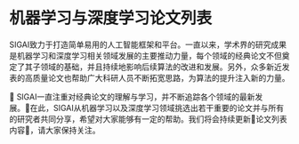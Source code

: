 机器学习与深度学习论文列表
===

SIGAI致力于打造简单易用的人工智能框架和平台。一直以来，学术界的研究成果是机器学习和深度学习相关领域发展的主要推动力量，每个领域的经典论文不但奠定了其子领域的基础，并且持续地影响后续算法的改进和发展。另外，众多新近发表的高质量论文也帮助广大科研人员不断拓宽思路，为算法的提升注入新的力量。


SIGAI一直注重对经典论文的理解与学习，并不断追踪各个领域的最新发展。在此，SIGAI从机器学习以及深度学习领域挑选出若干重要的论文并与所有的研究者共同分享，希望对大家能够有一定的帮助。我们将会持续更新论文列表内容，请大家保持关注。